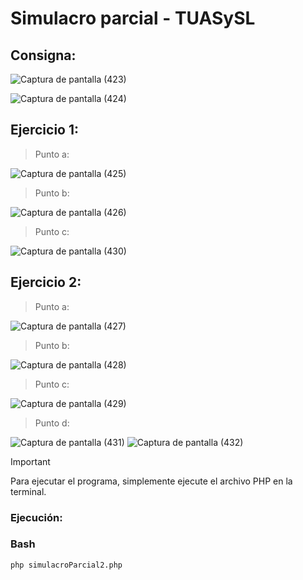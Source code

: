# Simulacro parcial - TUASySL

## Consigna: 

![Captura de pantalla (423)](https://github.com/rociocarvajal/simulacroParcial2-TUASySL/assets/136781946/d98d67c5-6c68-4e65-ab64-21fae1f19ffe)

![Captura de pantalla (424)](https://github.com/rociocarvajal/simulacroParcial2-TUASySL/assets/136781946/aac2d8c8-ec7b-408c-8bd3-d22158a83934)

## Ejercicio 1: 

> Punto a:

![Captura de pantalla (425)](https://github.com/rociocarvajal/simulacroParcial2-TUASySL/assets/136781946/fc18f0e8-a2c9-488e-b76c-d84a290c8a86)

> Punto b:

![Captura de pantalla (426)](https://github.com/rociocarvajal/simulacroParcial2-TUASySL/assets/136781946/9f468e33-aa39-424f-be05-5560d20ac94b)

> Punto c:

![Captura de pantalla (430)](https://github.com/rociocarvajal/simulacroParcial2-TUASySL/assets/136781946/42ae4494-d2d9-4ad3-b17d-b39ca77497bb)

## Ejercicio 2:

> Punto a:

![Captura de pantalla (427)](https://github.com/rociocarvajal/simulacroParcial2-TUASySL/assets/136781946/933982b6-7ca1-463f-97dd-1c48861afe23)

> Punto b:

![Captura de pantalla (428)](https://github.com/rociocarvajal/simulacroParcial2-TUASySL/assets/136781946/2a0dec70-f266-4f8a-95fa-0c3c10d170df)

> Punto c:

![Captura de pantalla (429)](https://github.com/rociocarvajal/simulacroParcial2-TUASySL/assets/136781946/06c5814d-4162-4bf3-b64d-c8136623f33c)

> Punto d:

![Captura de pantalla (431)](https://github.com/rociocarvajal/simulacroParcial2-TUASySL/assets/136781946/ad0e570e-e5d4-4494-bbb8-5ec5d33f6c49)
![Captura de pantalla (432)](https://github.com/rociocarvajal/simulacroParcial2-TUASySL/assets/136781946/0f8caf62-704d-40e4-b5f6-ae9cbb1ae2d1)


> [!IMPORTANT]
> Para ejecutar el programa, simplemente ejecute el archivo PHP en la terminal.

### Ejecución:

### Bash

```
php simulacroParcial2.php
```
